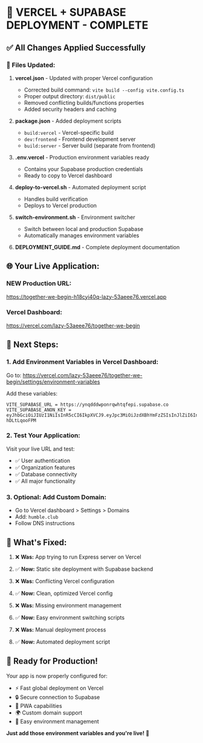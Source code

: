 # 🎉 VERCEL + SUPABASE DEPLOYMENT - COMPLETE

## ✅ All Changes Applied Successfully

### 📝 Files Updated:

1. **vercel.json** - Updated with proper Vercel configuration
   - Corrected build command: `vite build --config vite.config.ts`
   - Proper output directory: `dist/public`
   - Removed conflicting builds/functions properties
   - Added security headers and caching

2. **package.json** - Added deployment scripts
   - `build:vercel` - Vercel-specific build
   - `dev:frontend` - Frontend development server
   - `build:server` - Server build (separate from frontend)

3. **.env.vercel** - Production environment variables ready
   - Contains your Supabase production credentials
   - Ready to copy to Vercel dashboard

4. **deploy-to-vercel.sh** - Automated deployment script
   - Handles build verification
   - Deploys to Vercel production

5. **switch-environment.sh** - Environment switcher
   - Switch between local and production Supabase
   - Automatically manages environment variables

6. **DEPLOYMENT_GUIDE.md** - Complete deployment documentation

## 🌐 **Your Live Application:**

### **NEW Production URL:** 
https://together-we-begin-h18cyi40q-lazy-53aeee76.vercel.app

### **Vercel Dashboard:** 
https://vercel.com/lazy-53aeee76/together-we-begin

## 🔧 **Next Steps:**

### **1. Add Environment Variables in Vercel Dashboard:**
Go to: https://vercel.com/lazy-53aeee76/together-we-begin/settings/environment-variables

Add these variables:
```
VITE_SUPABASE_URL = https://ynqdddwponrqwhtqfepi.supabase.co
VITE_SUPABASE_ANON_KEY = eyJhbGciOiJIUzI1NiIsInR5cCI6IkpXVCJ9.eyJpc3MiOiJzdXBhYmFzZSIsInJlZiI6InlucWRkZHdwb25ycXdodHFmZXBpIiwicm9sZSI6ImFub24iLCJpYXQiOjE3MzA5ODU1NTgsImV4cCI6MjA0NjU2MTU1OH0.qNiiDoOBPRh3Afhh66sYMWPl1R5kHx2-hDLtLqooFPM
```

### **2. Test Your Application:**
Visit your live URL and test:
- ✅ User authentication
- ✅ Organization features
- ✅ Database connectivity
- ✅ All major functionality

### **3. Optional: Add Custom Domain:**
- Go to Vercel dashboard > Settings > Domains
- Add: `humble.club`
- Follow DNS instructions

## 🎯 **What's Fixed:**

1. ❌ **Was:** App trying to run Express server on Vercel
2. ✅ **Now:** Static site deployment with Supabase backend

3. ❌ **Was:** Conflicting Vercel configuration
4. ✅ **Now:** Clean, optimized Vercel config

5. ❌ **Was:** Missing environment management
6. ✅ **Now:** Easy environment switching scripts

7. ❌ **Was:** Manual deployment process
8. ✅ **Now:** Automated deployment script

## 🚀 **Ready for Production!**

Your app is now properly configured for:
- ⚡ Fast global deployment on Vercel
- 🔒 Secure connection to Supabase
- 📱 PWA capabilities
- 🌍 Custom domain support
- 🔄 Easy environment management

**Just add those environment variables and you're live!** 🎊
